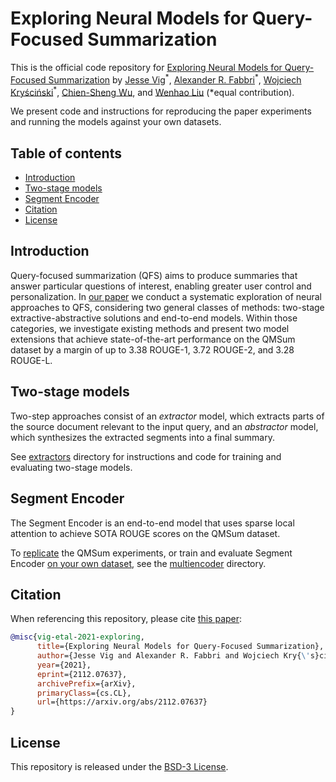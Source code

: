 # Exploring Neural Models for Query-Focused Summarization

This is the official code repository for [Exploring Neural Models for Query-Focused Summarization](https://arxiv.org/abs/2112.07637)
by [Jesse Vig](https://twitter.com/jesse_vig)<sup>\*</sup>, [Alexander R. Fabbri](https://twitter.com/alexfabbri4)<sup>\*</sup>,
[Wojciech Kryściński](https://twitter.com/iam_wkr)<sup>\*</sup>, [Chien-Sheng Wu](https://twitter.com/jasonwu0731), and
[Wenhao Liu](https://twitter.com/owenhaoliu) (*equal contribution). 

We present code and instructions for reproducing the paper experiments and running the models against your own datasets.

## Table of contents
- [Introduction](#introduction)
- [Two-stage models](#two-stage-models)
- [Segment Encoder](#segment-encoder)
- [Citation](#citation)
- [License](#license)

## Introduction
Query-focused summarization (QFS) aims to produce summaries that answer particular questions of interest, enabling greater user control and personalization.
In [our paper](https://arxiv.org/abs/2112.07637) we conduct a systematic exploration of neural approaches to QFS, considering two general classes of methods: two-stage extractive-abstractive solutions and end-to-end models.
Within those categories, we investigate existing methods and present two model extensions that achieve state-of-the-art performance on the QMSum dataset  by a margin of up to 3.38 ROUGE-1, 3.72 ROUGE-2, and 3.28 ROUGE-L.

## Two-stage models

Two-step approaches consist of an *extractor* model, which extracts parts of the source document relevant to the input query, and an *abstractor* model,
which synthesizes the extracted segments into a final summary.

See [extractors](extractors/README.md) directory for instructions and code for training and evaluating two-stage models.

## Segment Encoder

The Segment Encoder is an end-to-end model that uses sparse local attention to achieve SOTA ROUGE scores on the QMSum dataset.

To [replicate](multiencoder/README.md#reproducing-qmsum-experiments) the QMSum experiments, or train and evaluate Segment Encoder
[on your own dataset](multiencoder/README.md#running-on-your-own-datasets), see the 
 [multiencoder](multiencoder/README.md) directory.

## Citation

When referencing this repository, please cite [this paper](https://arxiv.org/abs/2112.07637):

```bibtex
@misc{vig-etal-2021-exploring,
      title={Exploring Neural Models for Query-Focused Summarization}, 
      author={Jesse Vig and Alexander R. Fabbri and Wojciech Kry{\'s}ci{\'n}ski and Chien-Sheng Wu and Wenhao Liu},
      year={2021},
      eprint={2112.07637},
      archivePrefix={arXiv},
      primaryClass={cs.CL},
      url={https://arxiv.org/abs/2112.07637}
}
```

## License

This repository is released under the [BSD-3 License](LICENSE.txt).





